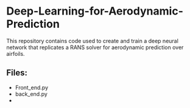 # Deep-Learning-for-Aerodynamic-Prediction
This repository contains code used to create and train a deep neural network that replicates a RANS solver for aerodynamic prediction over airfoils.

## Files:

- Front_end.py
- back_end.py
-




